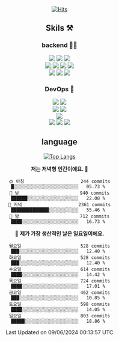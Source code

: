 <div align="center">

[![Hits](https://hits.seeyoufarm.com/api/count/incr/badge.svg?url=https%3A%2F%2Fgithub.com%2Fzxcv9203%2Fhit-counter&count_bg=%23FF7272&title_bg=%23324C2E&icon=codeigniter.svg&icon_color=%23DD5B5B&title=%EB%B0%A9%EB%AC%B8%EC%9E%90&edge_flat=false)](https://hits.seeyoufarm.com)
  
## Skils ⚒️
### backend 🧑‍💻
  
<img src="https://img.shields.io/badge/Java-FF6600?style=flat-square&logo=buymeacoffee&logoColor=white"/>
<img src="https://img.shields.io/badge/Go-0099FF?style=flat-square&logo=go&logoColor=white"/>
<img src="https://img.shields.io/badge/Kotlin-7F52FF?style=flat-square&logo=kotlin&logoColor=white"/>
  
  
<br />
  
<img src="https://img.shields.io/badge/Spring-339933?style=flat-square&logo=Spring&logoColor=white"/>
<img src="https://img.shields.io/badge/Spring Boot-339933?style=flat-square&logo=Spring Boot&logoColor=white"/>
<img src="https://img.shields.io/badge/Spring Security-339933?style=flat-square&logo=Spring Security&logoColor=white"/>
  
<img src="https://img.shields.io/badge/Spring Data JPA-339933?style=flat-square&logo=Hibernate&logoColor=white"/>

<br />
  
  <img src="https://img.shields.io/badge/mysql-0099FF?style=flat-square&logo=mysql&logoColor=white"/>
  <img src="https://img.shields.io/badge/mariadb-0099FF?style=flat-square&logo=mariadb&logoColor=white"/>
  <img src="https://img.shields.io/badge/mongoDB-47A248?style=flat-square&logo=mongodb&logoColor=white"/>
  
  
### DevOps 🚀
  
  <img src="https://img.shields.io/badge/docker-2496ED?style=flat-square&logo=docker&logoColor=white"/>
  <img src="https://img.shields.io/badge/kubernetes-326CE5?style=flat-square&logo=kubernetes&logoColor=white"/>
  
  <br />
  
  <img src="https://img.shields.io/badge/Github Actions-2088FF?style=flat-square&logo=githubactions&logoColor=white"/>
  <img src="https://img.shields.io/badge/Jenkins-D24939?style=flat-square&logo=jenkins&logoColor=white"/>
  
  
  <br />
  <img src="https://img.shields.io/badge/terraform-7B42BC?style=flat-square&logo=terraform&logoColor=white"/>
  
  <br />
  <img src="https://img.shields.io/badge/Amazon AWS-232F3E?style=flat-square&logo=Amazon AWS&logoColor=white"/>

  <img src="https://img.shields.io/badge/GCP-4285F4?style=flat-square&logo=googlecloud&logoColor=white"/>
  <img src="https://img.shields.io/badge/NCP-03C75A?style=flat-square&logo=naver&logoColor=white"/>
  
  
## language

[![Top Langs](https://github-readme-stats.vercel.app/api/top-langs/?username=zxcv9203&hide=html&exclude_repo=zxcv9203.github.io,golB&theme=grate-gatsby)](https://github.com/zxcv9203/github-readme-stats)
  
<!--START_SECTION:waka-->
**저는 저녁형 인간이에요. 🦉** 

```text
🌞 아침                     244 commits         █░░░░░░░░░░░░░░░░░░░░░░░░   05.73 % 
🌆 낮　                     940 commits         ██████░░░░░░░░░░░░░░░░░░░   22.08 % 
🌃 저녁                     2361 commits        ██████████████░░░░░░░░░░░   55.46 % 
🌙 밤　                     712 commits         ████░░░░░░░░░░░░░░░░░░░░░   16.73 % 
```
📅 **제가 가장 생산적인 날은 일요일이에요.** 

```text
월요일                      528 commits         ███░░░░░░░░░░░░░░░░░░░░░░   12.40 % 
화요일                      528 commits         ███░░░░░░░░░░░░░░░░░░░░░░   12.40 % 
수요일                      614 commits         ████░░░░░░░░░░░░░░░░░░░░░   14.42 % 
목요일                      724 commits         ████░░░░░░░░░░░░░░░░░░░░░   17.01 % 
금요일                      462 commits         ███░░░░░░░░░░░░░░░░░░░░░░   10.85 % 
토요일                      598 commits         ████░░░░░░░░░░░░░░░░░░░░░   14.05 % 
일요일                      803 commits         █████░░░░░░░░░░░░░░░░░░░░   18.86 % 
```



 Last Updated on 09/06/2024 00:13:57 UTC
<!--END_SECTION:waka-->
  
</div>

